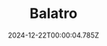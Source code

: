 ---
title: "Balatro"
id: 2379780
date: 2024-12-22T00:00:04.785Z
link: games/steam/recent/balatro
image: http://media.steampowered.com/steamcommunity/public/images/apps/2379780/b6018068070ab0e23561694c11f7950dd6f4c752.jpg
playtime_2weeks: 749
playtime_forever: 4142
playtime_windows_forever: 0
playtime_mac_forever: 58
playtime_linux_forever: 4084
playtime_deck_forever: 4084
---